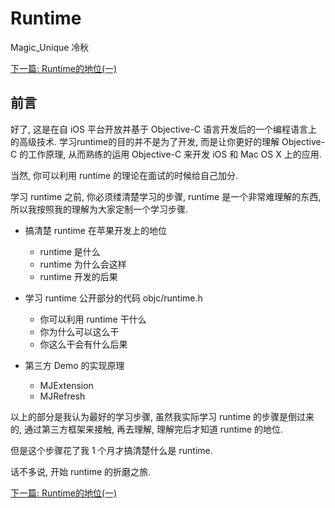 # Runtime
Magic_Unique 冷秋

[下一篇: Runtime的地位(一)](https://github.com/Magic-Unique/Runtime/blob/master/B.1.Runtime的地位(一).md)

## 前言

好了, 这是在自 iOS 平台开放并基于 Objective-C 语言开发后的一个编程语言上的高级技术. 学习runtime的目的并不是为了开发, 而是让你更好的理解 Objective-C 的工作原理, 从而熟练的运用 Objective-C 来开发 iOS 和 Mac OS X 上的应用.

当然, 你可以利用 runtime 的理论在面试的时候给自己加分.

学习 runtime 之前, 你必须缕清楚学习的步骤, runtime 是一个非常难理解的东西, 所以我按照我的理解为大家定制一个学习步骤. 

* 搞清楚 runtime 在苹果开发上的地位
	* runtime 是什么
	* runtime 为什么会这样
	* runtime 开发的后果
* 学习 runtime 公开部分的代码 objc/runtime.h
	* 你可以利用 runtime 干什么
	* 你为什么可以这么干
	* 你这么干会有什么后果

* 第三方 Demo 的实现原理
	* MJExtension
	* MJRefresh

以上的部分是我认为最好的学习步骤, 虽然我实际学习 runtime 的步骤是倒过来的, 通过第三方框架来接触, 再去理解, 理解完后才知道 runtime 的地位.

但是这个步骤花了我 1 个月才搞清楚什么是 runtime.

话不多说, 开始 runtime 的折磨之旅.


[下一篇: Runtime的地位(一)](https://github.com/Magic-Unique/Runtime/blob/master/B.1.Runtime的地位(一).md)